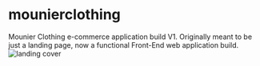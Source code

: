 # mounierclothing
Mounier Clothing e-commerce application build V1. Originally meant to be just a landing page, now a functional Front-End web application build.
![landing cover]()
